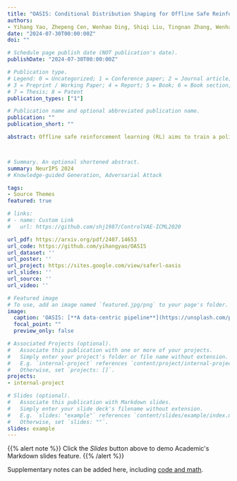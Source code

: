 ```yaml
---
title: "OASIS: Conditional Distribution Shaping for Offline Safe Reinforcement Learning"
authors:
- Yihang Yao, Zhepeng Cen, Wenhao Ding, Shiqi Liu, Tingnan Zhang, Wenhao Yu, Ding Zhao
date: "2024-07-30T00:00:00Z"
doi: ""

# Schedule page publish date (NOT publication's date).
publishDate: "2024-07-30T00:00:00Z"

# Publication type.
# Legend: 0 = Uncategorized; 1 = Conference paper; 2 = Journal article;
# 3 = Preprint / Working Paper; 4 = Report; 5 = Book; 6 = Book section;
# 7 = Thesis; 8 = Patent
publication_types: ["1"]

# Publication name and optional abbreviated publication name.
publication: ""
publication_short: ""

abstract: Offline safe reinforcement learning (RL) aims to train a policy that satisfies constraints using a pre-collected dataset. Most current methods struggle with the mismatch between imperfect demonstrations and the desired safe and rewarding performance. In this paper, we introduce OASIS (cOnditionAl diStributIon Shaping), a new paradigm in offline safe RL designed to overcome these critical limitations. OASIS utilizes a conditional diffusion model to synthesize offline datasets, thus shaping the data distribution toward a beneficial target domain. Our approach makes compliance with safety constraints through effective data utilization and regularization techniques to benefit offline safe RL training. Comprehensive evaluations on public benchmarks and varying datasets showcase OASIS's superiority in benefiting offline safe RL agents to achieve high-reward behavior while satisfying the safety constraints, outperforming established baselines. Furthermore, OASIS exhibits high data efficiency and robustness, making it suitable for real-world applications, particularly in tasks where safety is imperative and high-quality demonstrations are scarce.



# Summary. An optional shortened abstract.
summary: NeurIPS 2024
# Knowledge-guided Generation, Adversarial Attack

tags:
- Source Themes
featured: true

# links:
# - name: Custom Link
#   url: https://github.com/shj1987/ControlVAE-ICML2020

url_pdf: https://arxiv.org/pdf/2407.14653
url_code: https://github.com/yihangyao/OASIS
url_dataset: ''
url_poster: ''
url_project: https://sites.google.com/view/saferl-oasis
url_slides: ''
url_source: ''
url_video: ''

# Featured image
# To use, add an image named `featured.jpg/png` to your page's folder. 
image:
  caption: 'OASIS: [**A data-centric pipeline**](https://unsplash.com/photos/s9CC2SKySJM)'
  focal_point: ""
  preview_only: false

# Associated Projects (optional).
#   Associate this publication with one or more of your projects.
#   Simply enter your project's folder or file name without extension.
#   E.g. `internal-project` references `content/project/internal-project/index.md`.
#   Otherwise, set `projects: []`.
projects:
- internal-project

# Slides (optional).
#   Associate this publication with Markdown slides.
#   Simply enter your slide deck's filename without extension.
#   E.g. `slides: "example"` references `content/slides/example/index.md`.
#   Otherwise, set `slides: ""`.
slides: example
---
```


{{% alert note %}}
Click the *Slides* button above to demo Academic's Markdown slides feature.
{{% /alert %}}

Supplementary notes can be added here, including [code and math](https://sourcethemes.com/academic/docs/writing-markdown-latex/).
